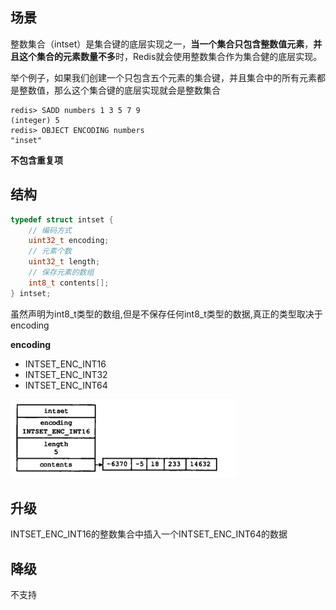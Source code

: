 ## 场景

整数集合（intset）是集合键的底层实现之一，**当一个集合只包含整数值元素**，**并且这个集合的元素数量不多**时，Redis就会使用整数集合作为集合健的底层实现。

举个例子，如果我们创建一个只包含五个元素的集合键，并且集合中的所有元素都是整数值，那么这个集合键的底层实现就会是整数集合

```shell
redis> SADD numbers 1 3 5 7 9  
(integer) 5
redis> OBJECT ENCODING numbers 
"inset"
```

**不包含重复项**

## 结构

```c
typedef struct intset {
    // 编码方式
    uint32_t encoding;
    // 元素个数
    uint32_t length;
    // 保存元素的数组
    int8_t contents[];
} intset;
```

虽然声明为int8_t类型的数组,但是不保存任何int8_t类型的数据,真正的类型取决于encoding

**encoding**

- INTSET_ENC_INT16
- INTSET_ENC_INT32
- INTSET_ENC_INT64

![image-20190814115931392](assets/inset整数集合/image-20190814115931392.png)



## 升级

INTSET_ENC_INT16的整数集合中插入一个INTSET_ENC_INT64的数据

## 降级

不支持